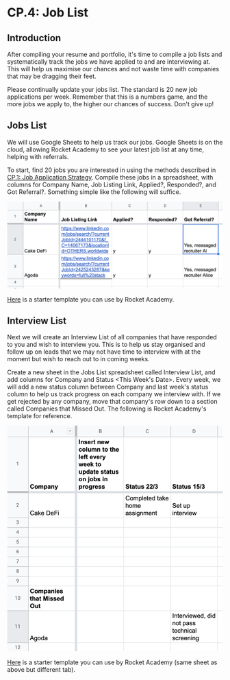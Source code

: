 # CP.4: Job List

## Introduction

After compiling your resume and portfolio, it's time to compile a job lists and systematically track the jobs we have applied to and are interviewing at. This will help us maximise our chances and not waste time with companies that may be dragging their feet.

Please continually update your jobs list. The standard is 20 new job applications per week. Remember that this is a numbers game, and the more jobs we apply to, the higher our chances of success. Don't give up!

## Jobs List

We will use Google Sheets to help us track our jobs. Google Sheets is on the cloud, allowing Rocket Academy to see your latest job list at any time, helping with referrals. 

To start, find 20 jobs you are interested in using the methods described in [CP.1: Job Application Strategy](cp.1-job-application-strategy.md#how-will-you-find-the-jobs-youre-looking-for). Compile these jobs in a spreadsheet, with columns for Company Name, Job Listing Link, Applied?, Responded?, and Got Referral?. Something simple like the following will suffice.

![Simple spreadsheet to keep tracks of jobs we wish to apply to](../.gitbook/assets/jie-ping-20210322-18.13.54.png)

[Here](https://docs.google.com/spreadsheets/d/1Zt70gxE4Rafgh-xMC97dAoRcArg9sn0LZurDZQU_Gdw/edit?usp=sharing) is a starter template you can use by Rocket Academy.

## Interview List

Next we will create an Interview List of all companies that have responded to you and wish to interview you. This is to help us stay organised and follow up on leads that we may not have time to interview with at the moment but wish to reach out to in coming weeks.

Create a new sheet in the Jobs List spreadsheet called Interview List, and add columns for Company and Status &lt;This Week's Date&gt;. Every week, we will add a new status column between Company and last week's status column to help us track progress on each company we interview with. If we get rejected by any company, move that company's row down to a section called Companies that Missed Out. The following is Rocket Academy's template for reference.

![Interview List of companies we are currently or have previously interviewed with](../.gitbook/assets/jie-ping-20210322-18.18.14.png)

[Here](https://docs.google.com/spreadsheets/d/1Zt70gxE4Rafgh-xMC97dAoRcArg9sn0LZurDZQU_Gdw/edit#gid=2074064392) is a starter template you can use by Rocket Academy \(same sheet as above but different tab\).

